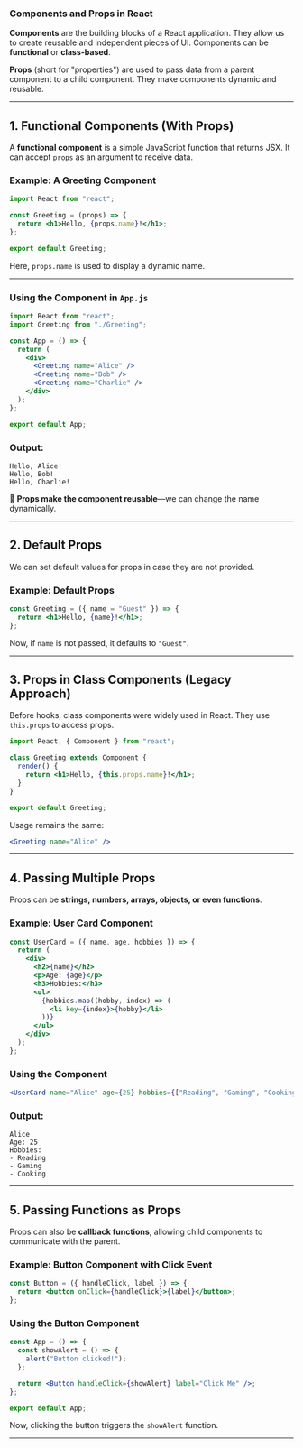 ### **Components and Props in React**

**Components** are the building blocks of a React application. They allow us to create reusable and independent pieces of UI. Components can be **functional** or **class-based**.

**Props** (short for "properties") are used to pass data from a parent component to a child component. They make components dynamic and reusable.

---

## **1. Functional Components (With Props)**

A **functional component** is a simple JavaScript function that returns JSX. It can accept `props` as an argument to receive data.

### **Example: A Greeting Component**

```jsx
import React from "react";

const Greeting = (props) => {
  return <h1>Hello, {props.name}!</h1>;
};

export default Greeting;
```

Here, `props.name` is used to display a dynamic name.

---

### **Using the Component in `App.js`**

```jsx
import React from "react";
import Greeting from "./Greeting";

const App = () => {
  return (
    <div>
      <Greeting name="Alice" />
      <Greeting name="Bob" />
      <Greeting name="Charlie" />
    </div>
  );
};

export default App;
```

### **Output:**

```
Hello, Alice!
Hello, Bob!
Hello, Charlie!
```

🔹 **Props make the component reusable**—we can change the name dynamically.

---

## **2. Default Props**

We can set default values for props in case they are not provided.

### **Example: Default Props**

```jsx
const Greeting = ({ name = "Guest" }) => {
  return <h1>Hello, {name}!</h1>;
};
```

Now, if `name` is not passed, it defaults to `"Guest"`.

---

## **3. Props in Class Components (Legacy Approach)**

Before hooks, class components were widely used in React. They use `this.props` to access props.

```jsx
import React, { Component } from "react";

class Greeting extends Component {
  render() {
    return <h1>Hello, {this.props.name}!</h1>;
  }
}

export default Greeting;
```

Usage remains the same:

```jsx
<Greeting name="Alice" />
```

---

## **4. Passing Multiple Props**

Props can be **strings, numbers, arrays, objects, or even functions**.

### **Example: User Card Component**

```jsx
const UserCard = ({ name, age, hobbies }) => {
  return (
    <div>
      <h2>{name}</h2>
      <p>Age: {age}</p>
      <h3>Hobbies:</h3>
      <ul>
        {hobbies.map((hobby, index) => (
          <li key={index}>{hobby}</li>
        ))}
      </ul>
    </div>
  );
};
```

### **Using the Component**

```jsx
<UserCard name="Alice" age={25} hobbies={["Reading", "Gaming", "Cooking"]} />
```

### **Output:**

```
Alice
Age: 25
Hobbies:
- Reading
- Gaming
- Cooking
```

---

## **5. Passing Functions as Props**

Props can also be **callback functions**, allowing child components to communicate with the parent.

### **Example: Button Component with Click Event**

```jsx
const Button = ({ handleClick, label }) => {
  return <button onClick={handleClick}>{label}</button>;
};
```

### **Using the Button Component**

```jsx
const App = () => {
  const showAlert = () => {
    alert("Button clicked!");
  };

  return <Button handleClick={showAlert} label="Click Me" />;
};

export default App;
```

Now, clicking the button triggers the `showAlert` function.

---

